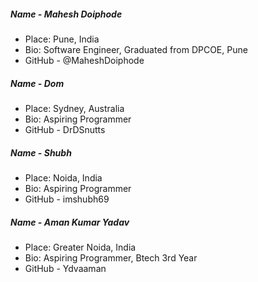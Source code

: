 ##### Name - Mahesh Doiphode
- Place: Pune, India
- Bio: Software Engineer, Graduated from DPCOE, Pune
- GitHub - @MaheshDoiphode

##### Name - Dom
- Place: Sydney, Australia
- Bio: Aspiring Programmer
- GitHub - DrDSnutts

##### Name - Shubh
- Place: Noida, India
- Bio: Aspiring Programmer
- GitHub - imshubh69

##### Name - Aman Kumar Yadav
- Place: Greater Noida, India
- Bio: Aspiring Programmer, Btech 3rd Year
- GitHub - Ydvaaman
